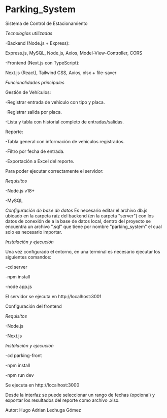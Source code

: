 # Parking_System #
Sistema de Control de Estacionamiento

*Tecnologías utilizadas*

-Backend 
(Node.js + Express):
 
  Express.js, MySQL, Node.js, Axios, Model-View-Controller, CORS

-Frontend
(Next.js con TypeScript):

Next.js (React), Tailwind CSS, Axios, xlsx + file-saver

*Funcionalidades principales*

Gestión de Vehículos:

  -Registrar entrada de vehículo con tipo y placa.
  
  -Registrar salida por placa.
  
  -Lista y tabla con historial completo de entradas/salidas.

Reporte:

  -Tabla general con información de vehículos registrados.
  
  -Filtro por fecha de entrada.
  
  -Exportación a Excel del reporte.
  

Para poder ejecutar correctamente el servidor:

*Requisitos*

  -Node.js v18+
  
  -MySQL

*Configuración de base de datos*
  Es necesario editar el archivo db.js ubicado en la carpeta raíz del backend (en la carpeta "server") con los datos de conexión de a la base de datos local, dentro del 
  proyecto se encuentra un archivo ".sql" que tiene por nombre "parking_system" el cual solo es necesario importar.

*Instalación y ejecución*

  Una vez configurado el entorno, en una terminal es necesario ejecutar los siguientes comandos:
  
  -cd server
  
  -npm install
  
  -node app.js

  El servidor se ejecuta en http://localhost:3001

Configuración del frontend

*Requisitos*

  -Node.js
  
  -Next.js

*Instalación y ejecución*

  -cd parking-front
  
  -npm install
  
  -npm run dev
  
  Se ejecuta en http://localhost:3000 

Desde la interfaz se puede seleccionar un rango de fechas (opcional) y exportar los resultados del reporte como archivo .xlsx.


Autor: Hugo Adrian Lechuga Gómez
